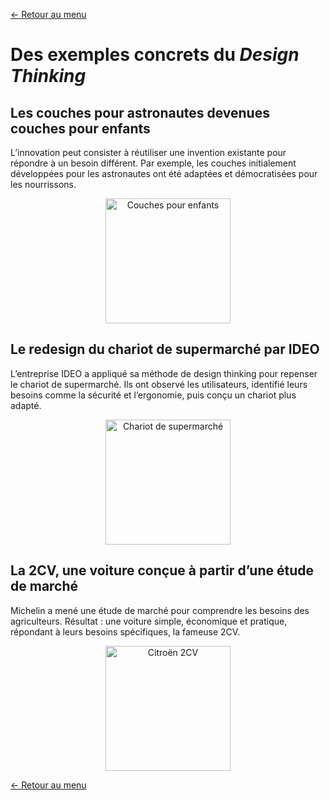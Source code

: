 [← Retour au menu](README.md)

# Des exemples concrets du _Design Thinking_

## Les couches pour astronautes devenues couches pour enfants

L’innovation peut consister à réutiliser une invention existante pour répondre à un besoin différent. Par exemple, les couches initialement développées pour les astronautes ont été adaptées et démocratisées pour les nourrissons.

<center>
<img src="https://media1.giphy.com/media/v1.Y2lkPTc5MGI3NjExZHMwdHRscDZsMWIxcHh2bThjZ3VnejkxbGRpbTdkczRod2x1ejJ4bCZlcD12MV9pbnRlcm5hbF9naWZfYnlfaWQmY3Q9Zw/cEYFeE4wJ6jdDVBiiIM/giphy.webp" height="200px" alt="Couches pour enfants">
</center>

## Le redesign du chariot de supermarché par IDEO

L’entreprise IDEO a appliqué sa méthode de design thinking pour repenser le chariot de supermarché. Ils ont observé les utilisateurs, identifié leurs besoins comme la sécurité et l’ergonomie, puis conçu un chariot plus adapté.

<center>
<img src="https://cdn.prod.website-files.com/6501e17b507eeeaff049b022/6543c2cc19234ca53e2b947d_6509bf692640b2d3cfa98acc_shoppingcart_1-1.webp" height="200px" alt="Chariot de supermarché">
</center>

## La 2CV, une voiture conçue à partir d’une étude de marché

Michelin a mené une étude de marché pour comprendre les besoins des agriculteurs. Résultat : une voiture simple, économique et pratique, répondant à leurs besoins spécifiques, la fameuse 2CV.

<center>
<img src="https://media3.giphy.com/media/v1.Y2lkPTc5MGI3NjExZnkyZGZ5YjB1Z2ltaTFweXAzNTBodTZ0c3BoeTQ3Z21nbG1pYXJhYiZlcD12MV9pbnRlcm5hbF9naWZfYnlfaWQmY3Q9Zw/Wn412ABfkOHdu/giphy.webp" height="200px" alt="Citroën 2CV">
</center>

[← Retour au menu](README.md)
